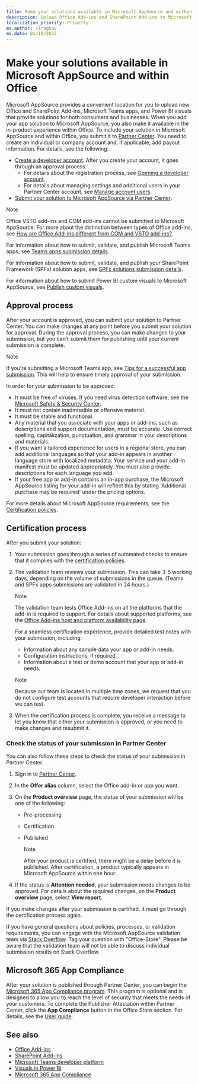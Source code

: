 ```yaml
---
title: Make your solutions available in Microsoft AppSource and within Office 
description: Upload Office Add-ins and SharePoint Add-ins to Microsoft AppSource via Partner Center.
localization_priority: Priority
ms.author: siraghav
ms.date: 01/10/2022
---
```


# Make your solutions available in Microsoft AppSource and within Office

Microsoft AppSource provides a convenient location for you to upload new Office and SharePoint Add-ins, Microsoft Teams apps, and Power BI visuals that provide solutions for both consumers and businesses. When you add your app solution to Microsoft AppSource, you also make it available in the in-product experience within Office. To include your solution in Microsoft AppSource and within Office, you submit it to [Partner Center](https://partner.microsoft.com/dashboard/marketplace-offers/overview). You need to create an individual or company account and, if applicable, add payout information. For details, see the following:

- [Create a developer account](https://partner.microsoft.com/dashboard/account/v3/enrollment/introduction/office). After you create your account, it goes through an approval process.
  - For details about the registration process, see [Opening a developer account](open-a-developer-account.md).
  - For details about managing settings and additional users in your Partner Center account, see [Manage account users](manage-account-settings-and-profile.md).
- [Submit your solution to Microsoft AppSource via Partner Center](use-partner-center-to-submit-to-appsource.md).

> [!NOTE]
> Office VSTO add-ins and COM add-ins cannot be submitted to Microsoft AppSource. For more about the distinction between types of Office add-ins, see [How are Office Add-ins different from COM and VSTO add-ins?](/office/dev/add-ins/overview/office-add-ins#how-are-office-add-ins-different-from-com-and-vsto-add-ins).

For information about how to submit, validate, and publish Microsoft Teams apps, see [Teams apps submission details](/microsoftteams/platform/concepts/deploy-and-publish/appsource/publish).

For information about how to submit, validate, and publish your SharePoint Framework (SPFx) solution apps, see [SPFx solutions submission details](/sharepoint/dev/spfx/publish-to-marketplace-checklist).

For information about how to submit Power BI custom visuals to Microsoft AppSource, see [Publish custom visuals](/power-bi/developer/office-store).

<a name="bk_approval"> </a>
## Approval process

After your account is approved, you can submit your solution to Partner Center. You can make changes at any point before you submit your solution for approval. During the approval process, you can make changes to your submission, but you can’t submit them for publishing until your current submission is complete.

> [!NOTE]
> If you're submitting a Microsoft Teams app, see [Tips for a successful app submission](/microsoftteams/platform/publishing/office-store-approval). This will help to ensure timely approval of your submission.

In order for your submission to be approved:

- It must be free of viruses. If you need virus detection software, see the [Microsoft Safety & Security Center](https://go.microsoft.com/fwlink/?LinkId=248711).
- It must not contain inadmissible or offensive material.
- It must be stable and functional.
- Any material that you associate with your apps or add-ins, such as descriptions and support documentation, must be accurate. Use correct spelling, capitalization, punctuation, and grammar in your descriptions and materials.
- If you want a tailored experience for users in a regional store, you can add additional languages so that your add-in appears in another language store with localized metadata. Your service and your add-in manifest must be updated appropriately. You must also provide descriptions for each language you add.
- If your free app or add-in contains an in-app purchase, the Microsoft AppSource listing for your add-in will reflect this by stating 'Additional purchase may be required' under the pricing options.

For more details about Microsoft AppSource requirements, see the [Certification policies](/legal/marketplace/certification-policies).

<a name="bk_Validation"> </a>

## Certification process

After you submit your solution:

1. Your submission goes through a series of automated checks to ensure that it complies with the [certification policies](/legal/marketplace/certification-policies).

2. The validation team reviews your submission. This can take 3-5 working days, depending on the volume of submissions in the queue. (Teams and SPFx apps submissions are validated in 24 hours.)

   > [!NOTE]
   > The validation team tests Office Add-ins on all the platforms that the add-in is required to support. For details about supported platforms, see the [Office Add-ins host and platform availability page](/office/dev/add-ins/overview/office-add-in-availability).

   For a seamless certification experience, provide detailed test notes with your submission, including:

   - Information about any sample data your app or add-in needs.
   - Configuration instructions, if required.
   - Information about a test or demo account that your app or add-in needs.

   > [!NOTE]
   > Because our team is located in multiple time zones, we request that you do not configure test accounts that require developer interaction before we can test.

3. When the certification process is complete, you receive a message to let you know that either your submission is approved, or you need to make changes and resubmit it.

### Check the status of your submission in Partner Center

You can also follow these steps to check the status of your submission in Partner Center.

1. Sign in to [Partner Center](https://partner.microsoft.com/dashboard/marketplace-offers/overview).
1. In the **Offer alias** column, select the Office add-in or app you want.
1. On the **Product overview** page, the status of your submission will be one of the following:
    - Pre-processing
    - Certification
    - Published

      > [!NOTE]
      > After your product is certified, there might be a delay before it is published. After certification, a product typically appears in Microsoft AppSource within one hour.

1. If the status is **Attention needed**, your submission needs changes to be approved. For details about the required changes, on the **Product overview** page, select **View report**.

If you make changes after your submission is certified, it must go through the certification process again.

If you have general questions about policies, processes, or validation requirements, you can engage with the Microsoft AppSource validation team via [Stack Overflow](https://stackoverflow.com/search?q=office-store). Tag your question with "Office-Store". Please be aware that the validation team will not be able to discuss individual submission results on Stack Overflow.

## Microsoft 365 App Compliance

After your solution is published through Partner Center, you can begin the [Microsoft 365 App Compliance program](/microsoft-365-app-certification/overview). This program is optional and is designed to allow you to reach the level of security that meets the needs of your customers. To complete the Publisher Attestation within Partner Center, click the **App Compliance** button in the Office Store section. For details, see the [User guide](/microsoft-365-app-certification/docs/userguide).

## See also

- [Office Add-ins](/office/dev/add-ins/overview/office-add-ins)  
- [SharePoint Add-ins](/sharepoint/dev/sp-add-ins/sharepoint-add-ins)
- [Microsoft Teams developer platform](/microsoftteams/platform/overview)
- [Visuals in Power BI](/power-bi/power-bi-custom-visuals)
- [Microsoft 365 App Compliance](/microsoft-365-app-certification/overview)
